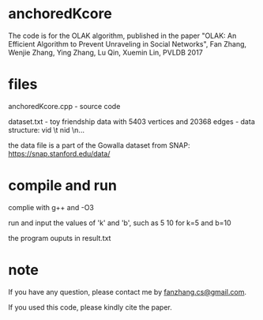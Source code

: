 # anchoredKcore
The code is for the OLAK algorithm, published in the paper "OLAK: An Efficient Algorithm to Prevent Unraveling in Social Networks", Fan Zhang, Wenjie Zhang, Ying Zhang, Lu Qin, Xuemin Lin, PVLDB 2017

# files
anchoredKcore.cpp - source code 

dataset.txt - toy friendship data with 5403 vertices and 20368 edges - data structure: vid \t nid \n...

the data file is a part of the Gowalla dataset from SNAP: https://snap.stanford.edu/data/


# compile and run
complie with g++ and -O3

run and input the values of 'k' and 'b', such as 5 10 for k=5 and b=10

the program ouputs in result.txt

# note
If you have any question, please contact me by fanzhang.cs@gmail.com.

If you used this code, please kindly cite the paper.
